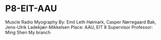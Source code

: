 # P8-EIT-AAU
Muscle Radio Myography
By: Emil Leth Høimark, Casper Nørregaard Bak, Jens-Ulrik Ladekjær-Mikkelsen
Place: AAU, EIT 8
Supervisor Professor: Ming Shen 
My branch